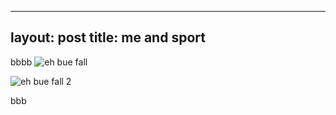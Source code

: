 ---
layout: post
title: me and sport
----

bbbb
![eh bue fall](/images/.jpeg)

![eh bue fall 2](/images/.jpeg)

bbb
